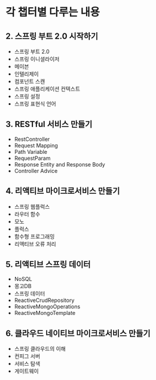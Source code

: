 
# 각 챕터별 다루는 내용

## 2. 스프링 부트 2.0 시작하기
- 스프링 부트 2.0
- 스프링 이니셜라이저
- 메이븐
- 인텔리제이
- 컴포넌트 스캔
- 스프링 애플리케이션 컨텍스트
- 스프링 설정
- 스프링 표현식 언어 

## 3. RESTful 서비스 만들기
- RestController
- Request Mapping
- Path Variable
- RequestParam
- Response Entity and Response Body
- Controller Advice

## 4. 리액티브 마이크로서비스 만들기 
- 스프링 웹플럭스
- 라우터 함수
- 모노
- 플럭스
- 함수형 프로그래밍
- 리액티브 오류 처리

## 5. 리액티브 스프링 데이터
- NoSQL
- 몽고DB
- 스프링 데이터
- ReactiveCrudRepository
- ReactiveMongoOperations
- ReactiveMongoTemplate

## 6. 클라우드 네이티브 마이크로서비스 만들기
- 스프링 클라우드의 이해
- 컨피그 서버
- 서비스 탐색
- 게이트웨이